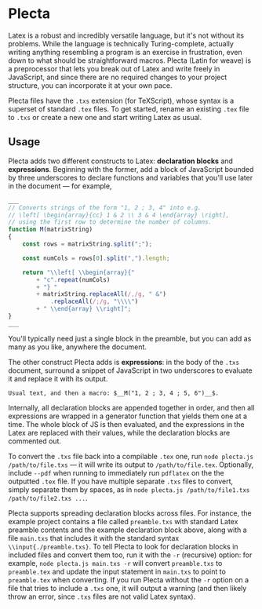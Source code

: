 # Plecta
Latex is a robust and incredibly versatile language, but it's not without its problems. While the language is technically Turing-complete, actually writing anything resembling a program is an exercise in frustration, even down to what should be straightforward macros. Plecta (Latin for weave) is a preprocessor that lets you break out of Latex and write freely in JavaScript, and since there are no required changes to your project structure, you can incorporate it at your own pace.

Plecta files have the `.txs` extension (for TeXScript), whose syntax is a superset of standard `.tex` files. To get started, rename an existing `.tex` file to `.txs` or create a new one and start writing Latex as usual.

## Usage

Plecta adds two different constructs to Latex: **declaration blocks** and **expressions**. Beginning with the former, add a block of JavaScript bounded by three underscores to declare functions and variables that you'll use later in the document — for example,
```js
___
// Converts strings of the form "1, 2 ; 3, 4" into e.g. 
// \left[ \begin{array}{cc} 1 & 2 \\ 3 & 4 \end{array} \right],
// using the first row to determine the number of columns.
function M(matrixString)
{
	const rows = matrixString.split(";");

	const numCols = rows[0].split(",").length;

	return "\\left[ \\begin{array}{"
		+ "c".repeat(numCols)
		+ "} "
		+ matrixString.replaceAll(/,/g, " &")
			.replaceAll(/;/g, "\\\\")
		+ " \\end{array} \\right]";
}
___
```
You'll typically need just a single block in the preamble, but you can add as many as you like, anywhere the document.

The other construct Plecta adds is **expressions**: in the body of the `.txs` document, surround a snippet of JavaScript in two underscores to evaluate it and replace it with its output.
```
Usual text, and then a macro: $__M("1, 2 ; 3, 4 ; 5, 6")__$.
```
Internally, all declaration blocks are appended together in order, and then all expressions are wrapped in a generator function that yields them one at a time. The whole block of JS is then evaluated, and the expressions in the Latex are replaced with their values, while the declaration blocks are commented out.

To convert the `.txs` file back into a compilable `.tex` one, run `node plecta.js /path/to/file.txs` — it will write its output to `/path/to/file.tex`. Optionally, include `--pdf` when running to immediately run `pdflatex` on the the outputted `.tex` file. If you have multiple separate `.txs` files to convert, simply separate them by spaces, as in `node plecta.js /path/to/file1.txs /path/to/file2.txs ...`.

Plecta supports spreading declaration blocks across files. For instance, the example project contains a file called `preamble.txs` with standard Latex preamble contents and the example declaration block above, along with a file `main.txs` that includes it with the standard syntax `\\input{./preamble.txs}`. To tell Plecta to look for declaration blocks in included files and convert them too, run it with the `-r` (recursive) option: for example, `node plecta.js main.txs -r` will convert `preamble.txs` to `preamble.tex` and update the input statement in `main.txs` to point to `preamble.tex` when converting. If you run Plecta without the `-r` option on a file that tries to include a `.txs` one, it will output a warning (and then likely throw an error, since `.txs` files are not valid Latex syntax).